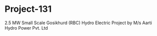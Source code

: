 # Project-131
2.5 MW Small Scale Gosikhurd (RBC) Hydro Electric Project by M/s Aarti Hydro Power Pvt. Ltd
